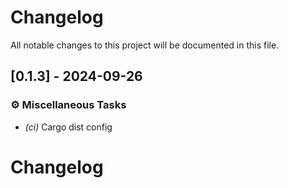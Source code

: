 # Changelog

All notable changes to this project will be documented in this file.

## [0.1.3] - 2024-09-26

### ⚙️ Miscellaneous Tasks

- *(ci)* Cargo dist config

<!-- generated by git-cliff -->
# Changelog

